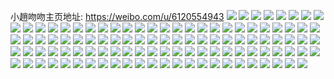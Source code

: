 小趙吻吻主页地址: https://weibo.com/u/6120554943 
![](https://wx4.sinaimg.cn/mw2000/006GddW7ly1h8zx9c4erqj33402c07wk.jpg) 
![](https://wx4.sinaimg.cn/mw2000/006GddW7ly1h8zx95zs3lj33402c0b2c.jpg) 
![](https://wx4.sinaimg.cn/mw2000/006GddW7ly1h8zx98omogj33402c04qr.jpg) 
![](https://wx4.sinaimg.cn/mw2000/006GddW7ly1h8vfr8bd3xj30wi13gn1o.jpg) 
![](https://wx4.sinaimg.cn/mw2000/006GddW7ly1h8vfr72o78j30u01hctlh.jpg) 
![](https://wx4.sinaimg.cn/mw2000/006GddW7ly1h8vfra3bd7j30u01hcqan.jpg) 
![](https://wx4.sinaimg.cn/mw2000/006GddW7ly1h8vfr8mukkj30wg0wgwkt.jpg) 
![](https://wx4.sinaimg.cn/mw2000/006GddW7ly1h8s0eu3kcmj30k00zk45v.jpg) 
![](https://wx4.sinaimg.cn/mw2000/006GddW7ly1h8s0eubv53j30yc19sk7m.jpg) 
![](https://wx4.sinaimg.cn/mw2000/006GddW7ly1h8m7iwybw1j30u0140gus.jpg) 
![](https://wx4.sinaimg.cn/mw2000/006GddW7ly1h8m7ixo6ddj30u0140wns.jpg) 
![](https://wx4.sinaimg.cn/mw2000/006GddW7ly1h8hsm68fl2j30u0140gw0.jpg) 
![](https://wx4.sinaimg.cn/mw2000/006GddW7ly1h8hsmiszlij30u01sy143.jpg) 
![](https://wx4.sinaimg.cn/mw2000/006GddW7ly1h8hsmkg3rbj30u0140ajn.jpg) 
![](https://wx4.sinaimg.cn/mw2000/006GddW7ly1h8cr1d7biwj30u0140grn.jpg) 
![](https://wx4.sinaimg.cn/mw2000/006GddW7ly1h8cr1ax0qhj30u01400yi.jpg) 
![](https://wx4.sinaimg.cn/mw2000/006GddW7ly1h8cr1cjeq9j30u0140jzl.jpg) 
![](https://wx4.sinaimg.cn/mw2000/006GddW7ly1h8cr1bsjrcj30u01407cb.jpg) 
![](https://wx4.sinaimg.cn/mw2000/006GddW7ly1h88bg4r693j30u0144n5g.jpg) 
![](https://wx4.sinaimg.cn/mw2000/006GddW7ly1h88bg0gv4xj30u01407c0.jpg) 
![](https://wx4.sinaimg.cn/mw2000/006GddW7ly1h88bg25za8j30u0140dno.jpg) 
![](https://wx4.sinaimg.cn/mw2000/006GddW7ly1h88bg3p1e3j30u0140wjc.jpg) 
![](https://wx4.sinaimg.cn/mw2000/006GddW7ly1h83dg3zes8j30u0140wl9.jpg) 
![](https://wx4.sinaimg.cn/mw2000/006GddW7ly1h83dg62k5dj30u0140qag.jpg) 
![](https://wx4.sinaimg.cn/mw2000/006GddW7ly1h83dg55mvsj30u20u0783.jpg) 
![](https://wx4.sinaimg.cn/mw2000/006GddW7ly1h7xzrv8p7mj30u0140n78.jpg) 
![](https://wx4.sinaimg.cn/mw2000/006GddW7ly1h7xzrtle0ej30u0140n8l.jpg) 
![](https://wx4.sinaimg.cn/mw2000/006GddW7ly1h7x54m48y3j30r918v10v.jpg) 
![](https://wx4.sinaimg.cn/mw2000/006GddW7ly1h7ozgwjs3aj30u0140afd.jpg) 
![](https://wx4.sinaimg.cn/mw2000/006GddW7ly1h7ozfb60t9j30u014043n.jpg) 
![](https://wx4.sinaimg.cn/mw2000/006GddW7ly1h7ozfco37wj30u0140wln.jpg) 
![](https://wx4.sinaimg.cn/mw2000/006GddW7ly1h7ozfrqrpqj30tz0rx40g.jpg) 
![](https://wx4.sinaimg.cn/mw2000/006GddW7ly1h7ozfd8878j30u0140gsg.jpg) 
![](https://wx4.sinaimg.cn/mw2000/006GddW7ly1h7him3vhfej30u014047i.jpg) 
![](https://wx4.sinaimg.cn/mw2000/006GddW7ly1h7f3z0p4wqj31sc2dsaqs.jpg) 
![](https://wx4.sinaimg.cn/mw2000/006GddW7ly1h7f3yv9h0rj32c0340wpr.jpg) 
![](https://wx4.sinaimg.cn/mw2000/006GddW7ly1h7b4bf0f17j30mx10xq9i.jpg) 
![](https://wx4.sinaimg.cn/mw2000/006GddW7ly1h79d894o0fj30u0140463.jpg) 
![](https://wx4.sinaimg.cn/mw2000/006GddW7ly1h79d86gx0kj30u01bndhg.jpg) 
![](https://wx4.sinaimg.cn/mw2000/006GddW7ly1h79d8a3c2tj30u0140di0.jpg) 
![](https://wx4.sinaimg.cn/mw2000/006GddW7ly1h79d887xy7j30u01i7k0t.jpg) 
![](https://wx4.sinaimg.cn/mw2000/006GddW7ly1h79d8bmu6zj30u0140gvs.jpg) 
![](https://wx4.sinaimg.cn/mw2000/006GddW7ly1h76x971sbnj30u0140agn.jpg) 
![](https://wx4.sinaimg.cn/mw2000/006GddW7ly1h76xa4b3yoj30u0140tg6.jpg) 
![](https://wx4.sinaimg.cn/mw2000/006GddW7ly1h70oyn0v3uj30u01400wi.jpg) 
![](https://wx4.sinaimg.cn/mw2000/006GddW7ly1h6wq9vwqgpj30u016o441.jpg) 
![](https://wx4.sinaimg.cn/mw2000/006GddW7ly1h6sygv5izzj30u0140af6.jpg) 
![](https://wx4.sinaimg.cn/mw2000/006GddW7ly1h6sygvknsxj30u014049s.jpg) 
![](https://wx4.sinaimg.cn/mw2000/006GddW7ly1h6sygzeiahj30u0140n8j.jpg) 
![](https://wx4.sinaimg.cn/mw2000/006GddW7ly1h6syh412ykj30u01407ag.jpg) 
![](https://wx4.sinaimg.cn/mw2000/006GddW7ly1h6syh4kaixj30u01407a9.jpg) 
![](https://wx4.sinaimg.cn/mw2000/006GddW7ly1h6m59wm0c2j30u0140tko.jpg) 
![](https://wx4.sinaimg.cn/mw2000/006GddW7ly1h6hy4d2lw3j30u019stl6.jpg) 
![](https://wx4.sinaimg.cn/mw2000/006GddW7ly1h6hy6k33bmj30u0140wmx.jpg) 
![](https://wx4.sinaimg.cn/mw2000/006GddW7ly1h6hy5tdq4mj30u0140an6.jpg) 
![](https://wx4.sinaimg.cn/mw2000/006GddW7ly1h6hy4ycr9rj30u0140qcl.jpg) 
![](https://wx4.sinaimg.cn/mw2000/006GddW7ly1h6hy4ba2vkj30u0140wqt.jpg) 
![](https://wx4.sinaimg.cn/mw2000/006GddW7ly1h68b869jz4j30u0140gxx.jpg) 
![](https://wx4.sinaimg.cn/mw2000/006GddW7ly1h68b85wvibj30u0140gy8.jpg) 
![](https://wx4.sinaimg.cn/mw2000/006GddW7ly1h64y384i0oj30u0140n3v.jpg) 
![](https://wx4.sinaimg.cn/mw2000/006GddW7ly1h64y374gqgj30u0140t9h.jpg) 
![](https://wx4.sinaimg.cn/mw2000/006GddW7ly1h64y38nsp8j30u0140gmy.jpg) 
![](https://wx4.sinaimg.cn/mw2000/006GddW7ly1h64y393qfqj31400u00w3.jpg) 
![](https://wx4.sinaimg.cn/mw2000/006GddW7ly1h61cjstu0mj30u0140n6p.jpg) 
![](https://wx4.sinaimg.cn/mw2000/006GddW7ly1h61cjtes84j30u01407ap.jpg) 
![](https://wx4.sinaimg.cn/mw2000/006GddW7ly1h61cju3jr8j30u0140dn7.jpg) 
![](https://wx4.sinaimg.cn/mw2000/006GddW7ly1h5sat993fzj30u0140ajz.jpg) 
![](https://wx4.sinaimg.cn/mw2000/006GddW7ly1h5sat9sk7wj30u0140487.jpg) 
![](https://wx4.sinaimg.cn/mw2000/006GddW7ly1h5r4cqfzrcj31s035s1ky.jpg) 
![](https://wx4.sinaimg.cn/mw2000/006GddW7ly1h5mohqa8jwj30u015kqdn.jpg) 
![](https://wx4.sinaimg.cn/mw2000/006GddW7ly1h5jeyhdrbaj31sc2dskjm.jpg) 
![](https://wx4.sinaimg.cn/mw2000/006GddW7ly1h5jeylovs4j32c03407wm.jpg) 
![](https://wx4.sinaimg.cn/mw2000/006GddW7ly1h5jeyrbowlj32c03401l4.jpg) 
![](https://wx4.sinaimg.cn/mw2000/006GddW7ly1h5jez6zczhj32c0340u11.jpg) 
![](https://wx4.sinaimg.cn/mw2000/006GddW7ly1h5jeyfd3ctj32c0340hdz.jpg) 
![](https://wx4.sinaimg.cn/mw2000/006GddW7ly1h5jeyw2n49j32c0340u12.jpg) 
![](https://wx4.sinaimg.cn/mw2000/006GddW7ly1h5h12v8z35j31r22c2hdt.jpg) 
![](https://wx4.sinaimg.cn/mw2000/006GddW7ly1h5h12tsuqjj32c02x0hdv.jpg) 
![](https://wx4.sinaimg.cn/mw2000/006GddW7ly1h5h12wy3e4j31sg2dskjl.jpg) 
![](https://wx4.sinaimg.cn/mw2000/006GddW7ly1h5h12xqy09j31sg2dsx6p.jpg) 
![](https://wx4.sinaimg.cn/mw2000/006GddW7ly1h5c0t1zaqjj32c0340e82.jpg) 
![](https://wx4.sinaimg.cn/mw2000/006GddW7ly1h5c0syllw8j32c0340e82.jpg) 
![](https://wx4.sinaimg.cn/mw2000/006GddW7ly1h5c0t0o91zj31sc2dsqv6.jpg) 
![](https://wx4.sinaimg.cn/mw2000/006GddW7ly1h5a551g9vij33401jh4qq.jpg) 
![](https://wx4.sinaimg.cn/mw2000/006GddW7ly1h5a54zm72pj33402c01l0.jpg) 
![](https://wx4.sinaimg.cn/mw2000/006GddW7ly1h4zek5eqyaj317r1mckai.jpg) 
![](https://wx4.sinaimg.cn/mw2000/006GddW7ly1h4uq9i9htej32c0340hdv.jpg) 
![](https://wx4.sinaimg.cn/mw2000/006GddW7ly1h4uq9g1xvej32c0340qv5.jpg) 
![](https://wx4.sinaimg.cn/mw2000/006GddW7ly1h4uq9kzm7qj32c0340b2b.jpg) 
![](https://wx4.sinaimg.cn/mw2000/006GddW7ly1h4uq9ebtubj329o30w7wi.jpg) 
![](https://wx4.sinaimg.cn/mw2000/006GddW7ly1h4rt1eu7mzj32c02x0b29.jpg) 
![](https://wx4.sinaimg.cn/mw2000/006GddW7ly1h4rt3kik11j32c0340npf.jpg) 
![](https://wx4.sinaimg.cn/mw2000/006GddW7ly1h4rt1i0ndej31pu2x04qp.jpg) 
![](https://wx4.sinaimg.cn/mw2000/006GddW7ly1h4rt3jbmfzj30u0140tjm.jpg) 
![](https://wx4.sinaimg.cn/mw2000/006GddW7ly1h4pgspxx5wj32c02x01kx.jpg) 
![](https://wx4.sinaimg.cn/mw2000/006GddW7ly1h4pgsqlj41j32c02x04qp.jpg) 
![](https://wx4.sinaimg.cn/mw2000/006GddW7ly1h4pgsr87n6j32c02x04qp.jpg) 
![](https://wx4.sinaimg.cn/mw2000/006GddW7ly1h4pgsp7gahj32c02x01kx.jpg) 
![](https://wx4.sinaimg.cn/mw2000/006GddW7ly1h49zt7opq6j329d3407wi.jpg) 
![](https://wx4.sinaimg.cn/mw2000/006GddW7ly1h49zt3to7ej31v32udnpe.jpg) 
![](https://wx4.sinaimg.cn/mw2000/006GddW7ly1h49ztqoidjj32bz3404qs.jpg) 
![](https://wx4.sinaimg.cn/mw2000/006GddW7ly1h49ztuco2jj32bz340x6r.jpg) 
![](https://wx4.sinaimg.cn/mw2000/006GddW7ly1h49ztv1k7oj31401hc4ma.jpg) 
![](https://wx4.sinaimg.cn/mw2000/006GddW7ly1h49ztmodlrj327c2d4hdv.jpg) 
![](https://wx4.sinaimg.cn/mw2000/006GddW7ly1h49zta983uj31sc2ds1kz.jpg) 
![](https://wx4.sinaimg.cn/mw2000/006GddW7ly1h49ztct01wj31q7340kjm.jpg) 
![](https://wx4.sinaimg.cn/mw2000/006GddW7ly1h49ztvst1qj30wi1lsk8h.jpg) 

